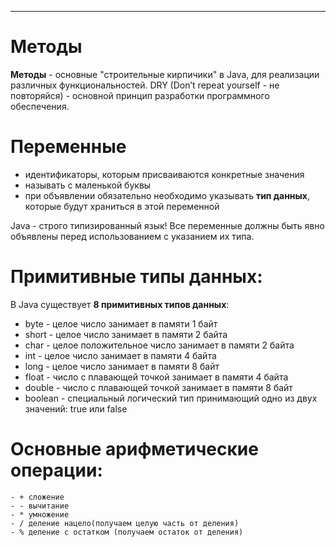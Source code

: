 
____________________________________________________________________________

# Методы

**Методы** - основные "строительные кирпичики" в Java, для реализации различных функциональностей.
DRY (Don’t repeat yourself - не повторяйся) - основной принцип разработки программного обеспечения.

# Переменные
- идентификаторы, которым присваиваются конкретные значения 
- называть с маленькой буквы
- при объявлении обязательно необходимо указывать **тип данных**, которые будут храниться в этой переменной 

Java - строго типизированный язык! Все переменные должны быть явно объявлены перед использованием 
с указанием их типа. 

# Примитивные типы данных:

В Java существует **8 примитивных типов данных**:
+ byte - целое число занимает в памяти 1 байт
+ short - целое число занимает в памяти 2 байта
+ char - целое положительное число занимает в памяти 2 байта
+ int - целое число занимает в памяти 4 байта
+ long - целое число занимает в памяти 8 байт
+ float - число с плавающей точкой занимает в памяти 4 байта
+ double - число с плавающей точкой занимает в памяти 8 байт
+ boolean - специальный логический тип принимающий одно из двух значений: true или false

# Основные арифметические операции:
    - + сложение
    - - вычитание
    - * умножение
    - / деление нацело(получаем целую часть от деления)
    - % деление с остатком (получаем остаток от деления)
